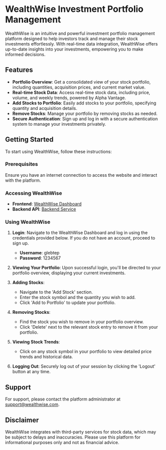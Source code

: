 # WealthWise Investment Portfolio Management

WealthWise is an intuitive and powerful investment portfolio management platform designed to help investors track and manage their stock investments effortlessly. With real-time data integration, WealthWise offers up-to-date insights into your investments, empowering you to make informed decisions.

## Features

- **Portfolio Overview**: Get a consolidated view of your stock portfolio, including quantities, acquisition prices, and current market value.
- **Real-time Stock Data**: Access real-time stock data, including price, volume, and weekly trends, powered by Alpha Vantage.
- **Add Stocks to Portfolio**: Easily add stocks to your portfolio, specifying quantity and acquisition details.
- **Remove Stocks**: Manage your portfolio by removing stocks as needed.
- **Secure Authentication**: Sign up and log in with a secure authentication system to manage your investments privately.

## Getting Started

To start using WealthWise, follow these instructions:

### Prerequisites

Ensure you have an internet connection to access the website and interact with the platform.

### Accessing WealthWise

- **Frontend**: [WealthWise Dashboard](http://mcsbt-glebtep-frontend.storage.googleapis.com/index.html)
- **Backend API**: [Backend Service](https://mcsbt-integration-glebtep.oa.r.appspot.com)

### Using WealthWise

1. **Login**: Navigate to the WealthWise Dashboard and log in using the credentials provided below. If you do not have an account, proceed to sign up.

   - **Username**: glebtep
   - **Password**: 1234567

2. **Viewing Your Portfolio**: Upon successful login, you'll be directed to your portfolio overview, displaying your current investments.

3. **Adding Stocks**:

   - Navigate to the 'Add Stock' section.
   - Enter the stock symbol and the quantity you wish to add.
   - Click 'Add to Portfolio' to update your portfolio.

4. **Removing Stocks**:

   - Find the stock you wish to remove in your portfolio overview.
   - Click 'Delete' next to the relevant stock entry to remove it from your portfolio.

5. **Viewing Stock Trends**:

   - Click on any stock symbol in your portfolio to view detailed price trends and historical data.

6. **Logging Out**: Securely log out of your session by clicking the 'Logout' button at any time.

## Support

For support, please contact the platform administrator at support@wealthwise.com.

## Disclaimer

WealthWise integrates with third-party services for stock data, which may be subject to delays and inaccuracies. Please use this platform for informational purposes only and not as financial advice.

